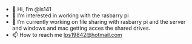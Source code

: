 - 👋 Hi, I’m @ls141
- 👀 I’m interested in working with the rasbarry pi
- 🌱 I’m currently working on file sharing with rasbarry pi and the server and windows and mac getting acces the shared drives.
- 📫 How to reach me lps19842@hotmail.com

<!---
ls141 is a ✨ special ✨ repository because its `README.md` (this file) appears on your GitHub profile.
You can click the Preview link to take a look at your changes.
--->
